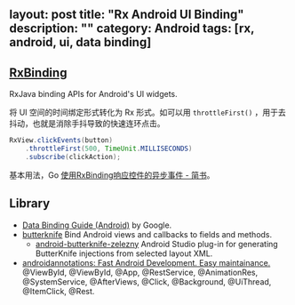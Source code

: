 layout: post
title: "Rx Android UI Binding"
description: ""
category: Android
tags: [rx, android, ui, data binding]
----


## [RxBinding](https://github.com/JakeWharton/RxBinding)

RxJava binding APIs for Android's UI widgets.

将 UI 空间的时间绑定形式转化为 Rx 形式。如可以用 `throttleFirst()` ，用于去抖动，也就是消除手抖导致的快速连环点击。

```java
RxView.clickEvents(button)
    .throttleFirst(500, TimeUnit.MILLISECONDS)
    .subscribe(clickAction);
```

基本用法，Go [使用RxBinding响应控件的异步事件 - 简书](http://www.jianshu.com/p/c2c7c46e6b97)。

## Library

- [Data Binding Guide (Android)](https://developer.android.com/tools/data-binding/guide.html) by Google.
- [butterknife](https://github.com/JakeWharton/butterknife) Bind Android views and callbacks to fields and methods.
  - [android-butterknife-zelezny](https://github.com/avast/android-butterknife-zelezny)  Android Studio plug-in for generating ButterKnife injections from selected layout XML.
- [androidannotations: Fast Android Development. Easy maintainance.](https://github.com/androidannotations/androidannotations) @ViewById, @ViewById, @App, @RestService, @AnimationRes, @SystemService, @AfterViews, @Click, @Background, @UiThread, @ItemClick, @Rest.

